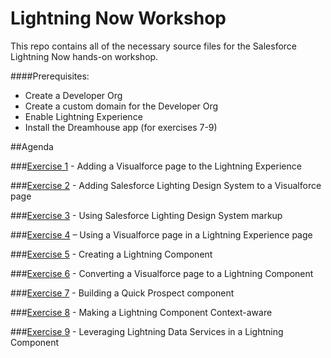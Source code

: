 # Lightning Now Workshop

This repo contains all of the necessary source files for the Salesforce Lightning Now hands-on workshop. 

####Prerequisites:
* Create a Developer Org
* Create a custom domain for the Developer Org
* Enable Lightning Experience
* Install the Dreamhouse app (for exercises 7-9)

##Agenda

###[Exercise 1](https://github.com/garazi/LightningNowWorkshop/tree/exercise-1) - Adding a Visualforce page to the Lightning Experience

###[Exercise 2](https://github.com/garazi/LightningNowWorkshop/tree/exercise-2) - Adding Salesforce Lighting Design System to a Visualforce page

###[Exercise 3](https://github.com/garazi/LightningNowWorkshop/tree/exercise-3) - Using Salesforce Lighting Design System markup

###[Exercise 4](https://github.com/garazi/LightningNowWorkshop/tree/exercise-4) – Using a Visualforce page in a Lightning Experience page

###[Exercise 5](https://github.com/garazi/LightningNowWorkshop/tree/exercise-5) - Creating a Lightning Component

###[Exercise 6](https://github.com/garazi/LightningNowWorkshop/tree/exercise-6) - Converting a Visualforce page to a Lightning Component

###[Exercise 7](https://github.com/garazi/LightningNowWorkshop/tree/exercise-7) - Building a Quick Prospect component

###[Exercise 8](https://github.com/garazi/LightningNowWorkshop/tree/exercise-8) - Making a Lightning Component Context-aware

###[Exercise 9](https://github.com/garazi/LightningNowWorkshop/tree/exercise-9) - Leveraging Lightning Data Services in a Lightning Component
